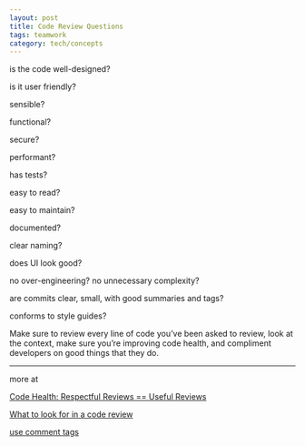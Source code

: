 ```yaml
---
layout: post
title: Code Review Questions
tags: teamwork
category: tech/concepts
---
```



is the code well-designed? 

is it user friendly? 

sensible?

functional?

secure?

performant?

has tests?

easy to read?

easy to maintain?

documented?

clear naming?

does UI look good?

no over-engineering? no unnecessary complexity?

are commits clear, small, with good summaries and tags?

conforms to style guides? 


Make sure to review every line of code you’ve been asked to review, look at the context, make sure you’re improving code health, and compliment developers on good things that they do.

---

more at  

[Code Health: Respectful Reviews == Useful Reviews
](https://testing.googleblog.com/2019/11/code-health-respectful-reviews-useful.html
)

[What to look for in a code review
](https://google.github.io/eng-practices/review/reviewer/looking-for.html)

[use comment tags](https://conventionalcomments.org/)
